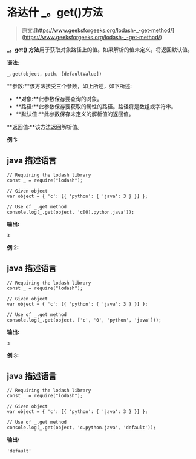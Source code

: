 # 洛达什 _。get()方法

> 原文:[https://www.geeksforgeeks.org/lodash-_-get-method/](https://www.geeksforgeeks.org/lodash-_-get-method/)

**_。get()** **方法**用于获取对象路径上的值。如果解析的值未定义，将返回默认值。

**语法:**

```
_.get(object, path, [defaultValue])

```

**参数:**该方法接受三个参数，如上所述，如下所述:

*   **对象:**此参数保存要查询的对象。
*   **路径:**此参数保存要获取的属性的路径。路径将是数组或字符串。
*   **默认值:**此参数保存未定义的解析值的返回值。

**返回值:**该方法返回解析值。

**例 1:**

## java 描述语言

```
// Requiring the lodash library  
const _ = require("lodash");  

// Given object
var object = { 'c': [{ 'python': { 'java': 3 } }] };

// Use of _.get method 
console.log(_.get(object, 'c[0].python.java')); 
```

**输出:**

```
3

```

**例 2:**

## java 描述语言

```
// Requiring the lodash library  
const _ = require("lodash");  

// Given object
var object = { 'c': [{ 'python': { 'java': 3 } }] };

// Use of _.get method 
console.log(_.get(object, ['c', '0', 'python', 'java'])); 
```

**输出:**

```
3

```

**例 3:**

## java 描述语言

```
// Requiring the lodash library  
const _ = require("lodash");  

// Given object
var object = { 'c': [{ 'python': { 'java': 3 } }] };

// Use of _.get method 
console.log(_.get(object, 'c.python.java', 'default')); 
```

**输出:**

```
'default'

```
